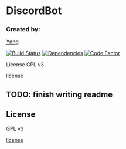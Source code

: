# DiscordBot
### Created by:
[Ynng](https://ynng.github.io/)

[![Build Status](https://travis-ci.com/ynng/discordbot.svg?branch=master)](https://travis-ci.com/ynng/discordbot) [![Dependencies](https://david-dm.org/ynng/discordbot.svg)](https://david-dm.org/ynng/discordbot) [![Code Factor](https://www.codefactor.io/repository/github/ynng/discordbot/badge)](https://www.codefactor.io/repository/github/ynng/discordbot)

License
GPL v3

license

## TODO: finish writing readme

## License
GPL v3

[license](./LICENSE)
